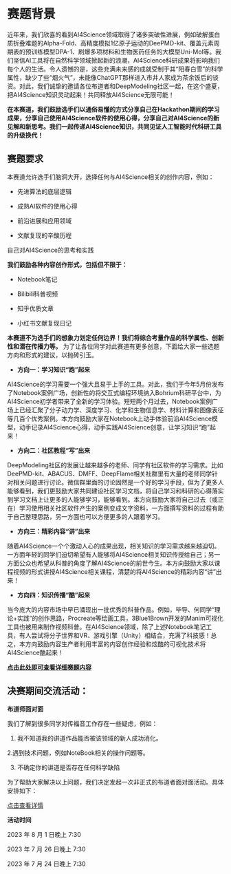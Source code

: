 # 赛题背景

近年来，我们欣喜的看到AI4Science领域取得了诸多突破性进展，例如破解蛋白质折叠难题的Alpha-Fold、高精度模拟1亿原子运动的DeePMD-kit、覆盖元素周期表的预训练模型DPA-1、刷爆多项材料和生物医药任务的大模型Uni-Mol等。我们坚信AI工具将在自然科学领域掀起新的浪潮，AI4Science科研成果将影响我们每个人的生活。令人遗憾的是，这些充满未来感的成就受制于其“阳春白雪”的科学属性，缺少了些“烟火气”，未能像ChatGPT那样进入市井人家成为茶余饭后的谈资。对此，我们诚挚的邀请各位布道者和DeepModeling社区一起，在这个盛夏，把AI4Science知识灵动起来！共同释放AI4Science无限可能！

**在本赛道，我们鼓励选手们以通俗易懂的方式分享自己在Hackathon期间的学习成果，分享自己使用AI4Science软件的使用心得，分享自己对AI4Science的新见解和新思考。我们一起传递AI4Science知识，共同见证人工智能时代科研工具的升级换代！**


## 赛题要求

本赛道允许选手们脑洞大开，选择任何与AI4Science相关的创作内容，例如：


- 先进算法的底层逻辑

- 成熟AI软件的使用心得

- 前沿进展和应用领域

- 文献复现的辛酸历程

自己对AI4Science的思考和实践


**我们鼓励各种内容创作形式，包括但不限于：**


- Notebook笔记

- Bilibili科普视频

- 知乎优质文章

- 小红书文献复现日记


**本赛道不为选手们的想象力划定任何边界！我们将综合考量作品的科学属性、创新性和潜在传播力等。** 
为了让各位同学对此赛道有更多创意，下面给大家一些选题方向和形式的建议，以抛砖引玉。



- **方向一：学习知识“跑”起来**

AI4Science的学习需要一个强大且易于上手的工具。对此，我们于今年5月份发布了Notebook案例广场，创新性的将交互式编程环境纳入Bohrium科研平台中，为AI4Science初学者带来了全新的学习体验。短短两个月过去，Notebook案例广场上已经汇聚了分子动力学、深度学习、化学和生物信息学、材料计算和图像表征等几百个优秀案例。本方向鼓励大家在Notebook上动手体验前沿AI4Science模型，动手记录AI4Science心得，动手实践AI4Science创意，让学习知识“跑”起来！

- **方向二：社区教程“写”出来**

DeepModeling社区的发展让越来越多的老师、同学有社区软件的学习需求。比如DeePMD-kit、ABACUS、DMFF、DeepFlame相关社群里有大量的老师同学针对相关问题进行讨论。微信群里面的讨论固然是一个好的学习手段，但为了更多人能够看到，我们更鼓励大家共同建设社区学习文档，将自己学习和科研的心得落实到学习文档上让更多的人能够学习，能够看到。本方向鼓励大家将自己过去（或正在）学习使用相关社区软件产生的案例变成文字资料，一方面撰写资料的过程有助于自己整理思路，另一方面也可以方便更多的人跟着学习。

- **方向三：精彩内容“讲”出来**

随着AI4Science一个个激动人心的成果出现，相关知识的学习需求越来越迫切。一方面年轻的同学们迫切希望有人能够将AI4Science相关知识传授给自己；另一方面公众也希望从科普的角度了解AI4Science的前世今生。本方向鼓励大家以课程视频的形式讲授AI4Science相关课程，清楚的将AI4Science的精彩内容“讲”出来！

- **方向四：知识传播“酷”起来**


当今庞大的内容市场中早已涌现出一批优秀的科普作品。例如，毕导、何同学“理论+实践”的创作思路，Procreate等绘画工具，3Blue1Brown开发的Manim可视化工具也被用来制作视频科普。在AI4Science领域，除了上述Notebook笔记工具，有人尝试将分子世界和VR、游戏引擎（Unity）相结合，充满了科技感！总之，本方向鼓励内容生产者利用丰富的内容创作经验和炫酷的可视化技术将AI4Science酷起来！

**[点击此处即可查看详细赛题内容](https://dptechnology.feishu.cn/docx/Rl03dnIqqomF0Fx8FjgcVhnonRd?from=from_copylink)**

## 决赛期间交流活动：

**布道师面对面**

我们了解到很多同学对传福音工作存在一些疑虑，例如：

1. 我不知道我的讲道作品能否被该领域的新人成功消化。

2.遇到技术问题，例如NoteBook相关的操作问题等。

3. 不确定你的讲道是否存在任何科学缺陷

为了帮助大家解决以上问题，我们决定发起一次非正式的布道者面对面活动。具体安排如下：

[点击查看详情](https://ucoyxk075n.feishu.cn/docx/VA7QdoF2zorT5kxUbWAcs7jrn9g)

**活动时间**

2023 年 8 月 1 日晚上 7:30

2023 年 7 月 26 日晚上 7:30

2023 年 7 月 24 日晚上 7:30

